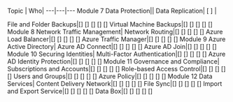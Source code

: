 Topic | Who|
---|---|---
Module 7 Data Protection||
Data Replication| [ ] |

File and Folder Backups|[] [] [] [] []
Virtual Machine Backups|[] [] [] [] []
Module 8 Network Traffic Management|
Network Routing|[] [] [] [] []
Azure Load Balancer|[] [] [] [] []
Azure Traffic Manager|[] [] [] [] []
Module 9 Azure Active Directory|
Azure AD Connect|[] [] [] [] []
Azure AD Join|[] [] [] [] []
Module 10 Securing Identities|
Multi-Factor Authentication|[] [] [] [] []
Azure AD Identity Protection|[] [] [] [] []
Module 11 Governance and Compliance|
Subscriptions and Accounts|[] [] [] [] []
Role-based Access Control|[] [] [] [] []
Users and Groups|[] [] [] [] []
Azure Policy|[] [] [] [] []
Module 12 Data Services|
Content Delivery Network|[] [] [] [] []
File Sync|[] [] [] [] []
Import and Export Service|[] [] [] [] []
Data Box|[] [] [] [] []
